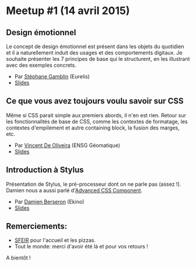 # Meetup #1 (14 avril 2015)

## Design émotionnel

Le concept de design émotionnel est présent dans les objets du quotidien et il a naturellement induit des usages et des comportements digitaux. Je souhaite présenter les 7 principes de base qui le structurent, en les illustrant avec des exemples concrets.

- Par [Stéphane Gamblin](https://twitter.com/vjagentorange) (Eurelis)
- [Slides](DESIGN_EMO_SGamblin_bd.pdf)

## Ce que vous avez toujours voulu savoir sur CSS

Même si CSS parait simple aux premiers abords, il n'en est rien. Retour sur les fonctionnalités de base de CSS, comme les contextes de formatage, les contextes d'empilement et autre containing block, la fusion des marges, etc.

- Par [Vincent De Oliveira](https://twitter.com/iamvdo) (ENSG Géomatique)
- [Slides](http://slides.iamvdo.me/cssparis1/)

## Introduction à Stylus

Présentation de Stylus, le pré-processeur dont on ne parle pas (assez !). Damien nous a aussi parlé d'[Advanced CSS Component](https://github.com/hikkyu/advanced-css-component-stylus).

- Par [Damien Berseron](https://twitter.com/hikkyu) (Ekino)
- [Slides](http://slides.com/damienberseron/intro-stylus/)

## Remerciements:

- [SFEIR](http://www.sfeir.com) pour l'accueil et les pizzas.
- Tout le monde: merci d'avoir été là et pour vos retours !

A bientôt !
